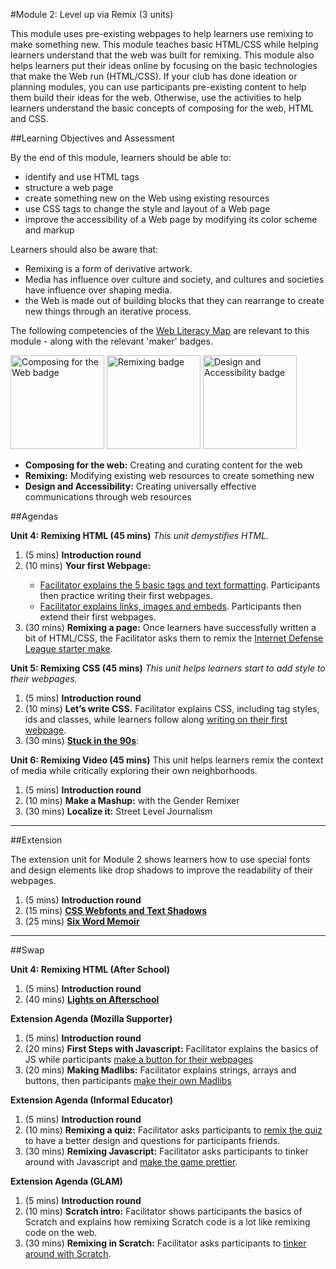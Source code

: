 #Module 2: Level up via Remix (3 units)

This module uses pre-existing webpages to help learners use remixing to make something new. This module teaches basic HTML/CSS while helping learners understand that the web was built for remixing. This module also helps learners put their ideas online by focusing on the basic technologies that make the Web run (HTML/CSS). If your club has done ideation or planning modules, you can use participants pre-existing content to help them build their ideas for the web. Otherwise, use the activities to help learners understand the basic concepts of composing for the web, HTML and CSS.

##Learning Objectives and Assessment

By the end of this module, learners should be able to: 

* identify and use HTML tags
* structure a web page
* create something new on the Web using existing resources
* use CSS tags to change the style and layout of a Web page
* improve the accessibility of a Web page by modifying its color scheme and markup

Learners should also be aware that:

* Remixing is a form of derivative artwork.
* Media has influence over culture and society, and cultures and societies have influence over shaping media.
* the Web is made out of building blocks that they can rearrange to create new things through an iterative process.

The following competencies of the [Web Literacy Map](https://webmaker.org/resources) are relevant to this module - along with the relevant 'maker' badges.

<a href="https://webmaker.org/badges/composing-maker"><img src="https://badgekit-mozilla.mofoprod.net/images/badge/945" alt="Composing for the Web badge" width="150px"></a>
<a href="https://webmaker.org/badges/remixing-maker"><img src="https://badgekit-mozilla.mofoprod.net/images/badge/946" alt="Remixing badge" width="150px"></a>
<a href="https://webmaker.org/badges/remixing-maker"><img src="https://badgekit-mozilla.mofoprod.net/images/badge/947" alt="Design and Accessibility badge" width="150px"></a>

* **Composing for the web:** Creating and curating content for the web
* **Remixing:** Modifying existing web resources to create something new</li>
* **Design and Accessibility:** Creating universally effective communications through web resources


##Agendas


**Unit 4: Remixing HTML (45 mins)** *This unit demystifies HTML.*

<ol>
<li>(5 mins) <strong>Introduction round</strong></li>
<li>(10 mins) <strong>Your first Webpage:</strong></li>
<ul>
<li><a href="https://docs.google.com/document/d/1Ak82b-pCFuQ_DjLCoXUsRlb5jIZ1Snu703BOaYw2JdI/edit?token=AC4w5VixddWNc_PrY2NClLmTaAO2EJ8i1g:1404326211074&skipDomain=true">Facilitator explains the 5 basic tags and text formatting</a>. Participants then practice writing their first webpages.</li>
<li><a href="https://docs.google.com/document/d/1X8bu2vNHax00STKdHlBASEfJmp707tlR_G_5J5GIaR8/edit?token=AC4w5VhSZ19VPwh7_jGQNYn8oJXVudAKEg:1404325493254&skipDomain=false">Facilitator explains links, images and embeds</a>. Participants then extend their first webpages.</li>
</ul>
<li>(30 mins) <strong>Remixing a page:</strong> Once learners have successfully written a bit of HTML/CSS, the Facilitator asks them to remix the <a href="https://mozteach.makes.org/thimble/hack-the-web-with-thimble">Internet Defense League starter make</a>.</li>
</ol>

**Unit 5: Remixing CSS (45 mins)** *This unit helps learners start to add style to their webpages.*

<ol>
<li>(5 mins) <strong>Introduction round</strong></li>
<li>(10 mins) <strong>Let’s write CSS.</strong> Facilitator explains CSS, including tag styles, ids and classes, while learners follow along <a href="https://docs.google.com/document/d/19yoUUau3yIyEGNe56V70fo7xE1T7lcR4MP1Ow41e3lo/edit?token=AC4w5VgTbfYzUDzC5Ervmgu8YZn3AsUlWA:1404326680537&skipDomain=false">writing on their first webpage</a>.</li>
<li>(30 mins) <strong><a href="https://mozteach.makes.org/thimble/principles-of-design-page-elements">Stuck in the 90s</a></strong>: </li>
</ol>

**Unit 6: Remixing Video (45 mins)** This unit helps learners remix the context of media while critically exploring their own neighborhoods.

<ol>
<li>(5 mins) <strong>Introduction round</strong></li>
<li>(10 mins) <strong>Make a Mashup:</strong> with the Gender Remixer</li>
<li>(30 mins) <strong>Localize it:</strong> Street Level Journalism</li>
</ol>

-----

##Extension


The extension unit for Module 2 shows learners how to use special fonts and design elements like drop shadows to improve the readability of their webpages.

<ol>
<li>(5 mins) <strong>Introduction round</strong></li>
<li>(15 mins) <strong><a href="https://docs.google.com/document/d/16rnhRa_XIwNvqtZK983hB3PGLEpz1rIhjgcn6DUYjeA/edit">CSS Webfonts and Text Shadows</a></strong></li>
<li>(25 mins) <strong><a href="https://nwp.makes.org/thimble/make-a-beautiful-sixword-memoir">Six Word Memoir</a></strong> </li>
</ol>

-----

##Swap

 
**Unit 4: Remixing HTML (After School)**

<ol>
<li>(5 mins) <strong>Introduction round</strong></li>
<li>(40 mins) <strong><a href="https://keyboardkat.makes.org/thimble/MTQ0OTA2Njc1Mg==/lights-on-afterschool-webmaker-challenge-poster-activity">Lights on Afterschool</a></strong> 
</ol>

**Extension Agenda (Mozilla Supporter)**

<ol>
<li>(5 mins) <strong>Introduction round</strong></li>
<li>(20 mins) <strong>First Steps with Javascript:</strong> Facilitator explains the basics of JS while participants <a href="https://docs.google.com/document/d/146A3_HHtVFBTME_ThEReTHKH4YOMeqVQlXyGXl6vtKY/edit">make a button for their webpages</a></li>
<li>(20 mins) <strong>Making Madlibs:</strong> Facilitator explains strings, arrays and buttons, then participants <a href="https://docs.google.com/document/d/1Tb6DqDsXcwBtMzK9qf9EnXDbL5pEbOV5yVj6l7zZWgI/edit"">make their own Madlibs</a></li>
</ol>

**Extension Agenda (Informal Educator)**
<ol>
<li>(5 mins) <strong>Introduction round</strong></li>
<li>(10 mins) <strong>Remixing a quiz:</strong> Facilitator asks participants to <a href="https://toolness.makes.org/thimble/MjAzMTQ4NTE4NA==/teeny-quiz-fun">remix the quiz</a> to have a better design and questions for participants friends.  </li>
<li>(30 mins) <strong>Remixing Javascript:</strong> Facilitator asks participants to tinker around with Javascript and <a href="https://toolness.makes.org/thimble/poundsplat">make the game prettier</a>. </li>
</ol>


**Extension Agenda (GLAM)**
<ol>
<li>(5 mins) <strong>Introduction round</strong></li>
<li>(10 mins) <strong>Scratch intro:</strong> Facilitator shows participants the basics of Scratch and explains how remixing Scratch code is a lot like remixing code on the web.</li>
<li>(30 mins) <strong>Remixing in Scratch:</strong> Facilitator asks participants to <a href="http://scratch.mit.edu/projects/editor/?tip_bar=getStarted">tinker around with Scratch</a>.</li>
</ol>
